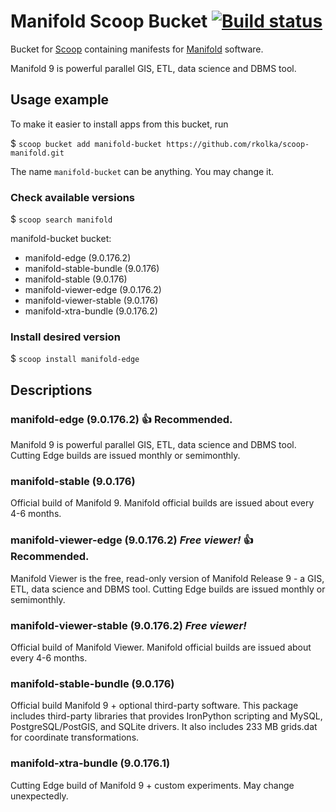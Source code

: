 # Manifold Scoop Bucket [![Build status](https://ci.appveyor.com/api/projects/status/xptg33rud6mfr2pg/branch/master?svg=true)](https://ci.appveyor.com/project/rkolka/scoop-manifold/branch/master)

Bucket for [Scoop](http://scoop.sh) containing manifests for [Manifold](http://manifold.net) software.

Manifold 9 is powerful parallel GIS, ETL, data science and DBMS tool.

## Usage example

To make it easier to install apps from this bucket, run

$ `scoop bucket add manifold-bucket https://github.com/rkolka/scoop-manifold.git`

The name `manifold-bucket` can be anything. You may change it.

### Check available versions

$ `scoop search manifold`

manifold-bucket bucket:

- manifold-edge (9.0.176.2)
- manifold-stable-bundle (9.0.176)
- manifold-stable (9.0.176)
- manifold-viewer-edge (9.0.176.2)
- manifold-viewer-stable (9.0.176)
- manifold-xtra-bundle (9.0.176.2)

### Install desired version

$ `scoop install manifold-edge`

## Descriptions

### manifold-edge (9.0.176.2) :+1: **Recommended.**

Manifold 9 is powerful parallel GIS, ETL, data science and DBMS tool. Cutting Edge builds are issued monthly or semimonthly.

### manifold-stable (9.0.176)

Official build of Manifold 9. Manifold official builds are issued about every 4-6 months.

### manifold-viewer-edge (9.0.176.2) ***Free viewer!*** :+1: **Recommended.**

Manifold Viewer is the free, read-only version of Manifold Release 9 - a GIS, ETL, data science and DBMS tool. Cutting Edge builds are issued monthly or semimonthly.

### manifold-viewer-stable (9.0.176.2) ***Free viewer!***

Official build of Manifold Viewer. Manifold official builds are issued about every 4-6 months.

### manifold-stable-bundle (9.0.176)

Official build Manifold 9 + optional third-party software. This package includes third-party libraries that provides IronPython scripting and MySQL, PostgreSQL/PostGIS, and SQLite drivers. It also includes 233 MB grids.dat for coordinate transformations.

### manifold-xtra-bundle (9.0.176.1)

Cutting Edge build of Manifold 9 + custom experiments. May change unexpectedly.
